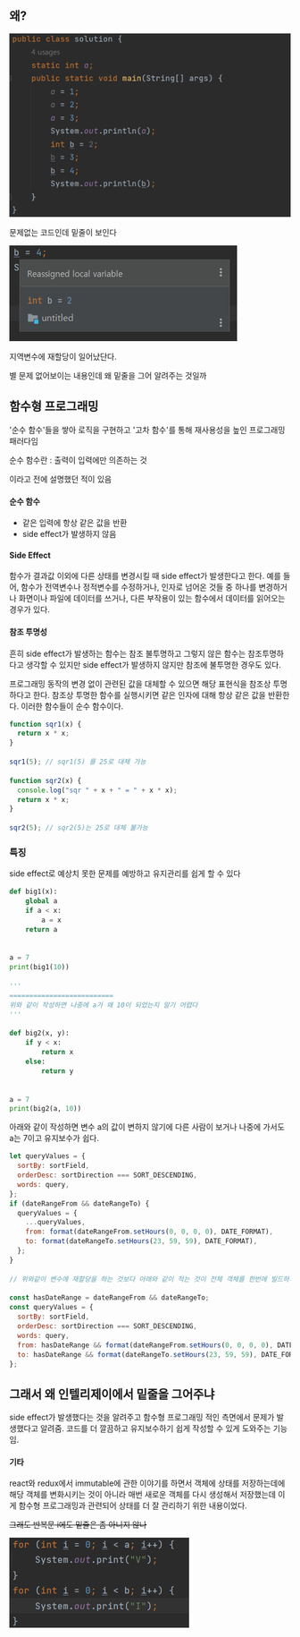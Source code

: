 ## 왜?

![](assets_함수형%20프로그래밍과%20Side%20Effect/2023-04-05-23-47-02-image.png)

문제없는 코드인데 밑줄이 보인다

![](assets_함수형%20프로그래밍과%20Side%20Effect/2023-04-05-23-47-29-image.png)

지역변수에 재할당이 일어났단다.

별 문제 없어보이는 내용인데 왜 밑줄을 그어 알려주는 것일까

## 함수형 프로그래밍

'순수 함수'들을 쌓아 로직을 구현하고 '고차 함수'를 통해 재사용성을 높인 프로그래밍 패러다임

순수 함수란 : 출력이 입력에만 의존하는 것

이라고 전에 설명했던 적이 있음

#### 순수 함수

- 같은 입력에 항상 같은 값을 반환
- side effect가 발생하지 않음

#### Side Effect

함수가 결과값 이외에 다른 상태를 변경시킬 때 side effect가 발생한다고 한다. 예를 들어, 함수가 전역변수나 정적변수를 수정하거나, 인자로 넘어온 것들 중 하나를 변경하거나 화면이나 파일에 데이터를 쓰거나, 다른 부작용이 있는 함수에서 데이터를 읽어오는 경우가 있다.

#### 참조 투명성

흔히 side effect가 발생하는 함수는 참조 불투명하고 그렇지 않은 함수는 참조투명하다고 생각할 수 있지만 side effect가 발생하지 않지만 참조에 불투명한 경우도 있다.

프로그래밍 동작의 변경 없이 관련된 값을 대체할 수 있으면 해당 표현식을 참조상 투명하다고 한다. 참조상 투명한 함수를 실행시키면 같은 인자에 대해 항상 같은 값을 반환한다. 이러한 함수들이 순수 함수이다.

```javascript
function sqr1(x) {
  return x * x;
}

sqr1(5); // sqr1(5) 를 25로 대체 가능

function sqr2(x) {
  console.log("sqr " + x + " = " + x * x);
  return x * x;
}

sqr2(5); // sqr2(5)는 25로 대체 불가능
```

### 특징

side effect로 예상치 못한 문제를 예방하고 유지관리를 쉽게 할 수 있다

```python
def big1(x):
    global a
    if a < x:
        a = x
    return a


a = 7
print(big1(10))

'''
==========================
위와 같이 작성하면 나중에 a가 왜 10이 되었는지 알기 어렵다
'''

def big2(x, y):
    if y < x:
        return x
    else:
        return y


a = 7
print(big2(a, 10))
```

아래와 같이 작성하면 변수 a의 값이 변하지 않기에 다른 사람이 보거나 나중에 가서도 a는 7이고 유지보수가 쉽다.

```javascript
let queryValues = {
  sortBy: sortField,
  orderDesc: sortDirection === SORT_DESCENDING,
  words: query,
};
if (dateRangeFrom && dateRangeTo) {
  queryValues = {
    ...queryValues,
    from: format(dateRangeFrom.setHours(0, 0, 0, 0), DATE_FORMAT),
    to: format(dateRangeTo.setHours(23, 59, 59), DATE_FORMAT),
  };
}

// 위와같이 변수에 재할당을 하는 것보다 아래와 같이 적는 것이 전체 객체를 한번에 빌드하기 때문에 더 명확하고 알기 쉽다.

const hasDateRange = dateRangeFrom && dateRangeTo;
const queryValues = {
  sortBy: sortField,
  orderDesc: sortDirection === SORT_DESCENDING,
  words: query,
  from: hasDateRange && format(dateRangeFrom.setHours(0, 0, 0, 0), DATE_FORMAT),
  to: hasDateRange && format(dateRangeTo.setHours(23, 59, 59), DATE_FORMAT),
};
```

## 그래서 왜 인텔리제이에서 밑줄을 그어주냐

side effect가 발생했다는 것을 알려주고 함수형 프로그래밍 적인 측면에서 문제가 발생했다고 알려줌. 코드를 더 깔끔하고 유지보수하기 쉽게 작성할 수 있게 도와주는 기능임.

#### 기타

react와 redux에서 immutable에 관한 이야기를 하면서 객체에 상태를 저장하는데에 해당 객체를 변화시키는 것이 아니라 매번 새로운 객체를 다시 생성해서 저장했는데 이게 함수형 프로그래밍과 관련되어 상태를 더 잘 관리하기 위한 내용이었다.

~~그래도 반복문 i에도 밑줄은 좀 아니지 않나~~

![](assets_함수형%20프로그래밍과%20Side%20Effect/2023-04-06-00-58-13-image.png)
